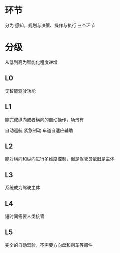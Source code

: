 # 环节
分为 感知，规划与决策、操作与执行 三个环节

# 分级
从低到高为智能化程度递增

## L0 
无智能驾驶功能

## L1
能完成纵向或者横向的自动操作，场景有

自动巡航
紧急制动
车道自适应辅助

## L2
能对横向和纵向进行多维度控制，但是驾驶员依旧是主体

## L3
系统成为驾驶主体

## L4
短时间需要人类接管

## L5
完全的自动驾驶，不需要方向盘和刹车等部件
